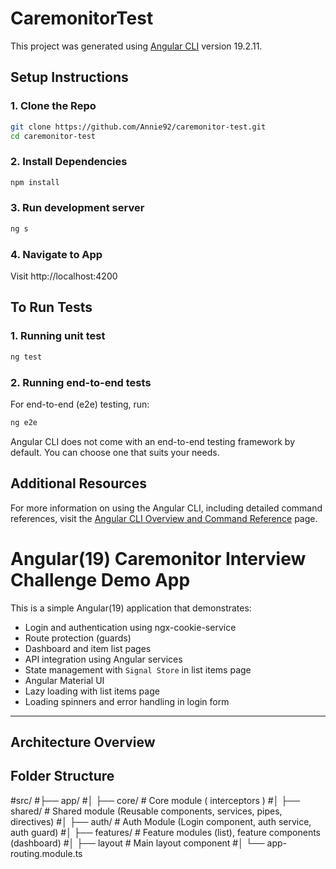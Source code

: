 # CaremonitorTest

This project was generated using [Angular CLI](https://github.com/angular/angular-cli) version 19.2.11.


##  Setup Instructions
### 1. Clone the Repo
```bash
git clone https://github.com/Annie92/caremonitor-test.git
cd caremonitor-test
```
### 2. Install Dependencies
```bash
npm install
```
### 3. Run development server
```bash
ng s
```
### 4. Navigate to App
Visit http://localhost:4200


##  To Run Tests
### 1. Running unit test 
```bash
ng test
```
### 2. Running end-to-end tests
For end-to-end (e2e) testing, run:
```bash
ng e2e
```
Angular CLI does not come with an end-to-end testing framework by default. You can choose one that suits your needs.

## Additional Resources
For more information on using the Angular CLI, including detailed command references, visit the [Angular CLI Overview and Command Reference](https://angular.dev/tools/cli) page.



#  Angular(19) Caremonitor Interview Challenge Demo App
This is a simple Angular(19) application that demonstrates:

- Login and authentication using ngx-cookie-service
- Route protection (guards)
- Dashboard and item list pages
- API integration using Angular services
- State management with `Signal Store` in list items page
- Angular Material UI
- Lazy loading with list items page
- Loading spinners and error handling in login form

---


## Architecture Overview
## Folder Structure
#src/
#├── app/
#│   ├── core/               # Core module ( interceptors )
#│   ├── shared/             # Shared module (Reusable components, services, pipes, directives)
#│   ├── auth/               # Auth Module (Login component, auth service, auth guard)
#│   ├── features/           # Feature modules (list),  feature components (dashboard)
#│   ├── layout              # Main layout component
#│   └── app-routing.module.ts


